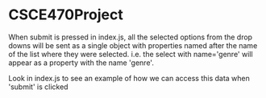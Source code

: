 ﻿# CSCE470Project
When submit is pressed in index.js, all the selected options from the drop downs will be sent as a single object with properties named after the name of the list where they were selected. i.e. the select with name='genre'
will appear as a property with the name 'genre'.

Look in index.js to see an example of how we can access this data when 'submit' is clicked

